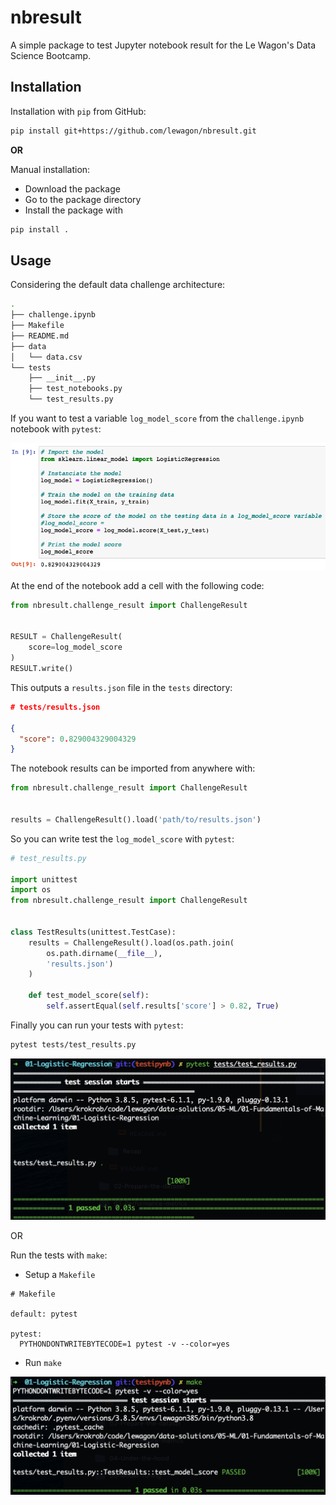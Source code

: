 # nbresult

A simple package to test Jupyter notebook result for the Le Wagon's Data Science Bootcamp.

## Installation

Installation with `pip` from GitHub:

```bash
pip install git+https://github.com/lewagon/nbresult.git
```

**OR**

Manual installation:
- Download the package
- Go to the package directory
- Install the package with

```bash
pip install .
```

## Usage

Considering the default data challenge architecture:

```bash
.
├── challenge.ipynb
├── Makefile
├── README.md
├── data
│   └── data.csv
└── tests
    ├── __init__.py
    ├── test_notebooks.py
    └── test_results.py
```

If you want to test a variable `log_model_score` from the `challenge.ipynb` notebook with `pytest`:

![variable](img/variable.png)

At the end of the notebook add a cell with the following code:

```python
from nbresult.challenge_result import ChallengeResult


RESULT = ChallengeResult(
    score=log_model_score
)
RESULT.write()
```

This outputs a `results.json` file in the `tests` directory:

```json
# tests/results.json

{
  "score": 0.829004329004329
}
```

The notebook results can be imported from anywhere with:

```python
from nbresult.challenge_result import ChallengeResult


results = ChallengeResult().load('path/to/results.json')
```

So you can write test the `log_model_score` with `pytest`:

```python
# test_results.py

import unittest
import os
from nbresult.challenge_result import ChallengeResult


class TestResults(unittest.TestCase):
    results = ChallengeResult().load(os.path.join(
        os.path.dirname(__file__),
        'results.json')
    )

    def test_model_score(self):
        self.assertEqual(self.results['score'] > 0.82, True)
```

Finally you can run your tests with `pytest`:

```bash
pytest tests/test_results.py
```

![pytest](img/pytest.png)

OR

Run the tests with `make`:
- Setup a `Makefile`

```make
# Makefile

default: pytest

pytest:
  PYTHONDONTWRITEBYTECODE=1 pytest -v --color=yes
```

- Run `make`

![make](img/make.png)
